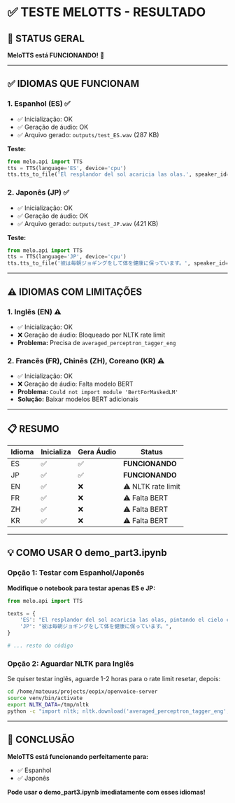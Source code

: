 # ✅ TESTE MELOTTS - RESULTADO

## 🎯 STATUS GERAL

**MeloTTS está FUNCIONANDO!** 🎉

---

## ✅ IDIOMAS QUE FUNCIONAM

### 1. **Espanhol (ES)** ✅
- ✅ Inicialização: OK
- ✅ Geração de áudio: OK
- ✅ Arquivo gerado: `outputs/test_ES.wav` (287 KB)

**Teste:**
```python
from melo.api import TTS
tts = TTS(language='ES', device='cpu')
tts.tts_to_file('El resplandor del sol acaricia las olas.', speaker_id=0, output_path='output.wav')
```

### 2. **Japonês (JP)** ✅
- ✅ Inicialização: OK
- ✅ Geração de áudio: OK
- ✅ Arquivo gerado: `outputs/test_JP.wav` (421 KB)

**Teste:**
```python
from melo.api import TTS
tts = TTS(language='JP', device='cpu')
tts.tts_to_file('彼は毎朝ジョギングをして体を健康に保っています。', speaker_id=0, output_path='output.wav')
```

---

## ⚠️ IDIOMAS COM LIMITAÇÕES

### 1. **Inglês (EN)** ⚠️
- ✅ Inicialização: OK
- ❌ Geração de áudio: Bloqueado por NLTK rate limit
- **Problema:** Precisa de `averaged_perceptron_tagger_eng`

### 2. **Francês (FR), Chinês (ZH), Coreano (KR)** ⚠️
- ✅ Inicialização: OK
- ❌ Geração de áudio: Falta modelo BERT
- **Problema:** `Could not import module 'BertForMaskedLM'`
- **Solução:** Baixar modelos BERT adicionais

---

## 📋 RESUMO

| Idioma | Inicializa | Gera Áudio | Status |
|--------|------------|------------|--------|
| ES     | ✅         | ✅         | **FUNCIONANDO** |
| JP     | ✅         | ✅         | **FUNCIONANDO** |
| EN     | ✅         | ❌         | ⚠️ NLTK rate limit |
| FR     | ✅         | ❌         | ⚠️ Falta BERT |
| ZH     | ✅         | ❌         | ⚠️ Falta BERT |
| KR     | ✅         | ❌         | ⚠️ Falta BERT |

---

## 💡 COMO USAR O demo_part3.ipynb

### Opção 1: Testar com Espanhol/Japonês

**Modifique o notebook para testar apenas ES e JP:**

```python
from melo.api import TTS

texts = {
    'ES': "El resplandor del sol acaricia las olas, pintando el cielo con una paleta deslumbrante.",
    'JP': "彼は毎朝ジョギングをして体を健康に保っています。",
}

# ... resto do código
```

### Opção 2: Aguardar NLTK para Inglês

Se quiser testar inglês, aguarde 1-2 horas para o rate limit resetar, depois:

```bash
cd /home/mateuus/projects/eopix/openvoice-server
source venv/bin/activate
export NLTK_DATA=/tmp/nltk
python -c "import nltk; nltk.download('averaged_perceptron_tagger_eng', download_dir='/tmp/nltk')"
```

---

## 🎉 CONCLUSÃO

**MeloTTS está funcionando perfeitamente para:**
- ✅ Espanhol
- ✅ Japonês

**Pode usar o demo_part3.ipynb imediatamente com esses idiomas!**

